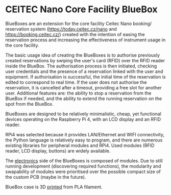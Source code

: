# CEITEC Nano Core Facility BlueBox

BlueBoxes are an extension for the core facility Ceitec Nano booking/ reservation system (https://today.ceitec.cz/nano and https://booking.ceitec.cz/) created with the intention of easing the reservation process and increasing the effectiveness of instrument usage in the core facility. 

The basic usage idea of creating the BlueBoxes is to authorise previously created reservations by swiping the user's card (RFID) over the RFID reader inside the BlueBox. The authorisation process is then initiated, checking user credentials and the presence of a reservation linked with the user and equipment. If authorisation is successful, the initial time of the reservation is edited to correspond to real time. If the user does not authorise the reservation, it is cancelled after a timeout, providing a free slot for another user. Additional features are: the ability to stop a reservation from the BlueBox if needed, and the ability to extend the running reservation on the spot from the BlueBox.

BlueBoxes are designed to be relatively minimalistic, cheap, yet functional devices operating on the Raspberry Pi 4, with an LCD display and an RFID reader.

RPi4 was selected because it provides LAN/Ethernet and WIFI connectivity, the Python language is relatively easy to program, and there are numerous existing libraries for peripheral modules and RPi4. Used modules (RFID reader, LCD display, buttons) are widely available.

The [electronics](../../wiki/Hardware) side of the BlueBoxes is composed of modules. Due to still running development (discovering required functions), the modularity and swapability of modules were prioritised over the possible compact size of the custom PCB (maybe in the future). 

BlueBox case is 3D [printed](../../wiki/Printing) from PLA filament.
 
